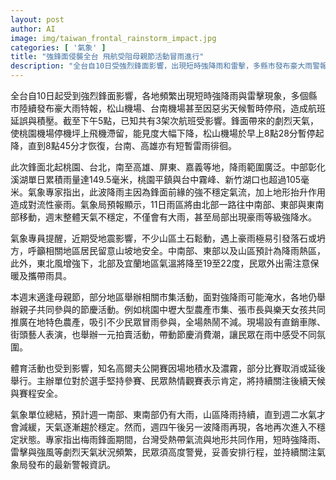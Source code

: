 ```yaml
---
layout: post
author: AI
image: img/taiwan_frontal_rainstorm_impact.jpg
categories: [ '氣象' ]
title: "強鋒面侵襲全台 飛航受阻母親節活動冒雨進行"
description: "全台自10日受強烈鋒面影響，出現短時強降雨和雷擊，多縣市發布豪大雨警報，松山與台南機場一度停飛。各地降雨劇烈，部分山區警戒落石坍方，民眾須留意天氣警報。週末逢母親節，部分市集、體育活動仍冒雨進行，現場氣氛不減。氣象局預報，週一南部、東南部持續大雨，預計週二後天氣好轉，但週四起再有鋒面，劇烈天氣恐再現，請持續關注最新警報。"
---
```

全台自10日起受到強烈鋒面影響，各地頻繁出現短時強降雨與雷擊現象，多個縣市陸續發布豪大雨特報，松山機場、台南機場甚至因惡劣天候暫時停飛，造成航班延誤與積壓。截至下午5點，已知共有3架次航班受影響。鋒面帶來的劇烈天氣，使桃園機場停機坪上飛機滯留，能見度大幅下降，松山機場於早上8點28分暫停起降，直到8點45分才恢復，台南、高雄亦有短暫雷雨徘徊。

此次鋒面北起桃園、台北，南至高雄、屏東、嘉義等地，降雨範圍廣泛。中部彰化溪湖單日累積雨量達149.5毫米，桃園平鎮與台中霧峰、新竹湖口也超過105毫米。氣象專家指出，此波降雨主因為鋒面前緣的強不穩定氣流，加上地形抬升作用造成對流性豪雨。氣象局預報顯示，11日雨區將由北部一路往中南部、東部與東南部移動，週末整體天氣不穩定，不僅會有大雨，甚至局部出現豪雨等級強降水。

氣象專員提醒，近期受地震影響，不少山區土石鬆動，遇上豪雨極易引發落石或坍方，呼籲相關地區居民留意山坡地安全。中南部、東部以及山區預計為降雨熱區，此外，東北風增強下，北部及宜蘭地區氣溫將降至19至22度，民眾外出需注意保暖及攜帶雨具。

本週末適逢母親節，部分地區舉辦相關市集活動，面對強降雨可能淹水，各地仍舉辦親子共同參與的節慶活動。例如桃園中壢大型農產市集、張市長與樂天女孩共同推廣在地特色農產，吸引不少民眾冒雨參與，全場熱鬧不減。現場設有直銷車隊、街頭藝人表演，也舉辦一元拍賣活動，帶動節慶消費潮，讓民眾在雨中感受不同氛圍。

體育活動也受到影響，知名高爾夫公開賽因場地積水及濃霧，部分比賽取消或延後舉行。主辦單位對於選手堅持參賽、民眾熱情觀賽表示肯定，將持續關注後續天候與賽程安全。

氣象單位總結，預計週一南部、東南部仍有大雨，山區降雨持續，直到週二水氣才會減緩，天氣逐漸趨於穩定。然而，週四午後另一波降雨再現，各地再次進入不穩定狀態。專家指出梅雨鋒面期間，台灣受熱帶氣流與地形共同作用，短時強降雨、雷擊與強風等劇烈天氣狀況頻繁，民眾須高度警覺，妥善安排行程，並持續關注氣象局發布的最新警報資訊。